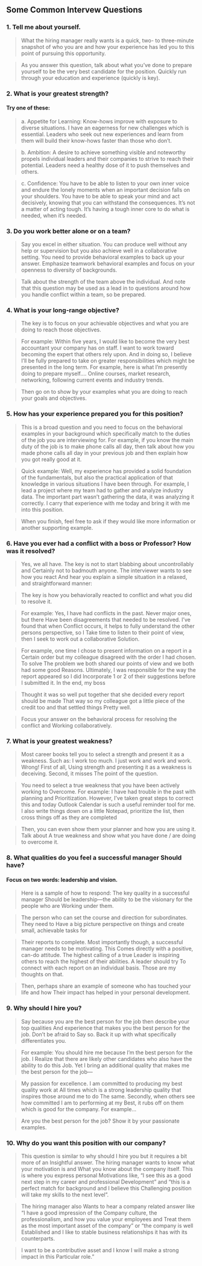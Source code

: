 ## Some Common Intervew Questions 

### 1. Tell me about yourself.
> What the hiring manager really wants is a quick, two- to three-minute snapshot of who you are and how your experience has led you to this point of pursuing this opportunity.

> As you answer this question, talk about what you’ve done to prepare yourself to be the very best candidate for the position. Quickly run through your education and experience (quickly is key).

### 2. What is your greatest strength?
#### Try one of these:
> a. Appetite for Learning: Know-hows improve with exposure to diverse situations. I have an eagerness for new challenges which is essential. Leaders who seek out new experiences and learn from them will build their know-hows faster than those who don’t.

> b. Ambition: A desire to achieve something visible and noteworthy propels individual leaders and their companies to strive to reach their potential. Leaders need a healthy dose of it to push themselves and others.

> c. Confidence: You have to be able to listen to your own inner voice and endure the lonely moments when an important decision falls on your shoulders. You have to be able to speak your mind and act decisively, knowing that you can withstand the consequences. It’s not a matter of acting tough. It’s having a tough inner core to do what is needed, when it’s needed.

### 3. Do you work better alone or on a team?
> Say you excel in either situation. You can produce well without any help or supervision but you also achieve well in a collaborative setting. You need to provide behavioral examples to back up your answer. Emphasize teamwork behavioral examples and focus on your openness to diversity of backgrounds.

> Talk about the strength of the team above the individual. And note that this question may be used as a lead in to questions around how you handle conflict within a team, so be prepared.

### 4. What is your long-range objective?
> The key is to focus on your achievable objectives and what you are doing to reach those objectives.

> For example: Within five years, I would like to become the very best accountant your company has on staff. I want to work toward becoming the expert that others rely upon. And in doing so, I believe I’ll be fully prepared to take on greater responsibilities which might be presented in the long term. For example, here is what I’m presently doing to prepare myself.... Online courses, market research, networking, following current events and industry trends.

> Then go on to show by your examples what you are doing to reach your goals and objectives.

### 5. How has your experience prepared you for this position?
> This is a broad question and you need to focus on the behavioral examples in your background which specifically match to the duties of the job you are interviewing for. For example, if you know the main duty of the job is to make phone calls all day, then talk about how you made phone calls all day in your previous job and then explain how you got really good at it.

> Quick example: Well, my experience has provided a solid foundation of the fundamentals, but also the practical application of that knowledge in various situations I have been through. For example, I lead a project where my team had to gather and analyze industry data. The important part wasn’t gathering the data, it was analyzing it correctly. I carry that experience with me today and bring it with me into this position.

> When you finish, feel free to ask if they would like more information or another supporting example.

### 6. Have you ever had a conflict with a boss or Professor? How was it resolved?

> Yes, we all have. The key is not to start blabbing about uncontrollably and Certainly not to badmouth anyone. The interviewer wants to see how you react And hear you explain a simple situation in a relaxed, and straightforward manner:

> The key is how you behaviorally reacted to conflict and what you did to resolve it.

> For example: Yes, I have had conflicts in the past. Never major ones, but there Have been disagreements that needed to be resolved. I’ve found that when Conflict occurs, it helps to fully understand the other persons perspective, so I Take time to listen to their point of view, then I seek to work out a collaborative Solution.

> For example, one time I chose to present information on a report in a Certain order but my colleague disagreed with the order I had chosen. To solve The problem we both shared our points of view and we both had some good Reasons. Ultimately, I was responsible for the way the report appeared so I did Incorporate 1 or 2 of their suggestions before I submitted it. In the end, my boss

> Thought it was so well put together that she decided every report should be made That way so my colleague got a little piece of the credit too and that settled things Pretty well.

> Focus your answer on the behavioral process for resolving the conflict and Working collaboratively.

### 7. What is your greatest weakness?
> Most career books tell you to select a strength and present it as a weakness. Such as: I work too much. I just work and work and work. Wrong! First of all, Using strength and presenting it as a weakness is deceiving. Second, it misses The point of the question.

> You need to select a true weakness that you have been actively working to Overcome. For example: I have had trouble in the past with planning and Prioritization. However, I’ve taken great steps to correct this and today Outlook Calendar is such a useful reminder tool for me. I also write things down on a little Notepad, prioritize the list, then cross things off as they are completed

> Then, you can even show them your planner and how you are using it. Talk about A true weakness and show what you have done / are doing to overcome it.

### 8. What qualities do you feel a successful manager Should have?
#### Focus on two words: leadership and vision.
> Here is a sample of how to respond: The key quality in a successful manager Should be leadership—the ability to be the visionary for the people who are Working under them.

> The person who can set the course and direction for subordinates. They need to Have a big picture perspective on things and create small, achievable tasks for 

> Their reports to complete. Most importantly though, a successful manager needs to be motivating. This Comes directly with a positive, can-do attitude. The highest calling of a true Leader is inspiring others to reach the highest of their abilities. A leader should try To connect with each report on an individual basis. Those are my thoughts on that.

> Then, perhaps share an example of someone who has touched your life and how Their impact has helped in your personal development.

### 9. Why should I hire you?

> Say because you are the best person for the job then describe your top qualities And experience that makes you the best person for the job. Don’t be afraid to Say so. Back it up with what specifically differentiates you.

> For example: You should hire me because I’m the best person for the job. I Realize that there are likely other candidates who also have the ability to do this Job. Yet I bring an additional quality that makes me the best person for the job—

> My passion for excellence. I am committed to producing my best quality work at All times which is a strong leadership quality that inspires those around me to do The same. Secondly, when others see how committed I am to performing at my Best, it rubs off on them which is good for the company. For example...

> Are you the best person for the job? Show it by your passionate examples.

### 10. Why do you want this position with our company?
> This question is similar to why should I hire you but it requires a bit more of an Insightful answer. The hiring manager wants to know what your motivation is and What you know about the company itself. This is where you express personal Motivations like, “I see this as a good next step in my career and professional Development” and “this is a perfect match for background and I believe this Challenging position will take my skills to the next level”. 

> The hiring manager also Wants to hear a company related answer like “I have a good impression of the Company culture, the professionalism, and how you value your employees and Treat them as the most important asset of the company” or “the company is well Established and I like to stable business relationships it has with its counterparts.

> I want to be a contributive asset and I know I will make a strong impact in this Particular role.”
